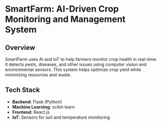   
# SmartFarm: AI-Driven Crop Monitoring and Management System

## Overview
SmartFarm uses AI and IoT to help farmers monitor crop health in real-time. It detects pests, diseases, and other issues using computer vision and environmental sensors. This system helps optimize crop yield while minimizing resources and waste.

## Tech Stack
- **Backend**: Flask (Python)
- **Machine Learning**: scikit-learn
- **Frontend**: React.js
- **IoT**: Sensors for soil and temperature monitoring
